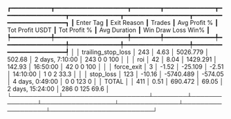 ┏━━━━━━━━━━━┳━━━━━━━━━━━━━━━━━━━━┳━━━━━━━━┳━━━━━━━━━━━━━━┳━━━━━━━━━━━━━━━━━┳━━━━━━━━━━━━━━┳━━━━━━━━━━━━━━━━━━┳━━━━━━━━━━━━━━━━━━━━━━━━┓
┃ Enter Tag ┃        Exit Reason ┃ Trades ┃ Avg Profit % ┃ Tot Profit USDT ┃ Tot Profit % ┃     Avg Duration ┃  Win  Draw  Loss  Win% ┃
┡━━━━━━━━━━━╇━━━━━━━━━━━━━━━━━━━━╇━━━━━━━━╇━━━━━━━━━━━━━━╇━━━━━━━━━━━━━━━━━╇━━━━━━━━━━━━━━╇━━━━━━━━━━━━━━━━━━╇━━━━━━━━━━━━━━━━━━━━━━━━┩
│           │ trailing_stop_loss │    243 │         4.63 │        5026.779 │       502.68 │  2 days, 7:10:00 │  243     0     0   100 │
│           │                roi │     42 │         8.04 │        1429.291 │       142.93 │         16:50:00 │   42     0     0   100 │
│           │         force_exit │      3 │        -1.52 │         -25.109 │        -2.51 │         14:10:00 │    1     0     2  33.3 │
│           │          stop_loss │    123 │       -10.16 │       -5740.489 │      -574.05 │  4 days, 0:49:00 │    0     0   123     0 │
│     TOTAL │                    │    411 │         0.51 │         690.472 │        69.05 │ 2 days, 15:24:00 │  286     0   125  69.6 │
└───────────┴────────────────────┴────────┴──────────────┴─────────────────┴──────────────┴──────────────────┴────────────────────────┘
